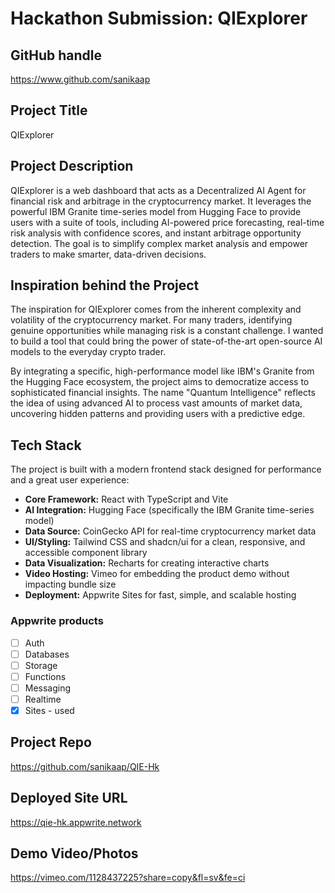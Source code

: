 
# Hackathon Submission: QIExplorer

## GitHub handle

https://www.github.com/sanikaap

## Project Title

QIExplorer

## Project Description    


QIExplorer is a web dashboard that acts as a Decentralized AI Agent for financial risk and arbitrage in the cryptocurrency market. It leverages the powerful IBM Granite time-series model from Hugging Face to provide users with a suite of tools, including AI-powered price forecasting, real-time risk analysis with confidence scores, and instant arbitrage opportunity detection. The goal is to simplify complex market analysis and empower traders to make smarter, data-driven decisions.


## Inspiration behind the Project  


The inspiration for QIExplorer comes from the inherent complexity and volatility of the cryptocurrency market. For many traders, identifying genuine opportunities while managing risk is a constant challenge. I wanted to build a tool that could bring the power of state-of-the-art open-source AI models to the everyday crypto trader.

By integrating a specific, high-performance model like IBM's Granite from the Hugging Face ecosystem, the project aims to democratize access to sophisticated financial insights. The name "Quantum Intelligence" reflects the idea of using advanced AI to process vast amounts of market data, uncovering hidden patterns and providing users with a predictive edge.


## Tech Stack    


The project is built with a modern frontend stack designed for performance and a great user experience:
- **Core Framework:** React with TypeScript and Vite
- **AI Integration:** Hugging Face (specifically the IBM Granite time-series model)
- **Data Source:** CoinGecko API for real-time cryptocurrency market data
- **UI/Styling:** Tailwind CSS and shadcn/ui for a clean, responsive, and accessible component library
- **Data Visualization:** Recharts for creating interactive charts
- **Video Hosting:** Vimeo for embedding the product demo without impacting bundle size
- **Deployment:** Appwrite Sites for fast, simple, and scalable hosting


### Appwrite products


- [ ] Auth
- [ ] Databases
- [ ] Storage
- [ ] Functions
- [ ] Messaging
- [ ] Realtime
- [x] Sites - used

## Project Repo  

https://github.com/sanikaap/QIE-Hk

## Deployed Site URL

 https://qie-hk.appwrite.network

## Demo Video/Photos  

https://vimeo.com/1128437225?share=copy&fl=sv&fe=ci